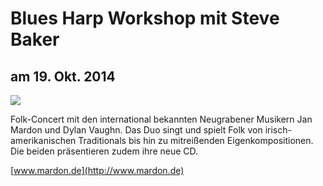 # Blues Harp Workshop mit Steve Baker

## am 19. Okt. 2014

![](/img/_wsb_513x731_Mardon-1.jpg)

Folk-Concert mit den international bekannten Neugrabener Musikern Jan
Mardon und Dylan Vaughn. Das Duo singt und spielt Folk von
irisch-amerikanischen Traditionals bis hin zu mitreißenden
Eigenkompositionen. Die beiden präsentieren zudem ihre neue CD.

[www.mardon.de](http://www.mardon.de)
